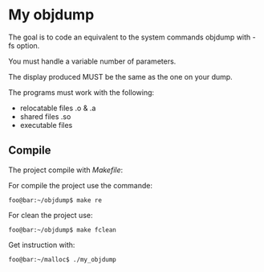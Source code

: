 # My objdump

The goal is to code an equivalent to the system commands objdump with -fs
option.

You must handle a variable number of parameters.

The display produced MUST be the same as the one on your dump.

The programs must work with the following:
- relocatable files .o & .a
- shared files .so
- executable files

## Compile

The project compile with *Makefile*:

For compile the project use the commande:

```console
foo@bar:~/objdump$ make re
```

For clean the project use:

```console
foo@bar:~/objdump$ make fclean
```

Get instruction with:
```console
foo@bar:~/malloc$ ./my_objdump
```